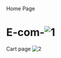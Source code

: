 Home Page
# E-com-![1](https://github.com/Harsh90904/ECOM-WEBSITE-IN-JS/assets/146904128/31e82118-a1b9-4715-af05-3c8ad6b88b74)

Cart page
![2](https://github.com/Harsh90904/ECOM-WEBSITE-IN-JS/assets/146904128/e38a11cd-a374-4208-9341-ef45c99f284d)
